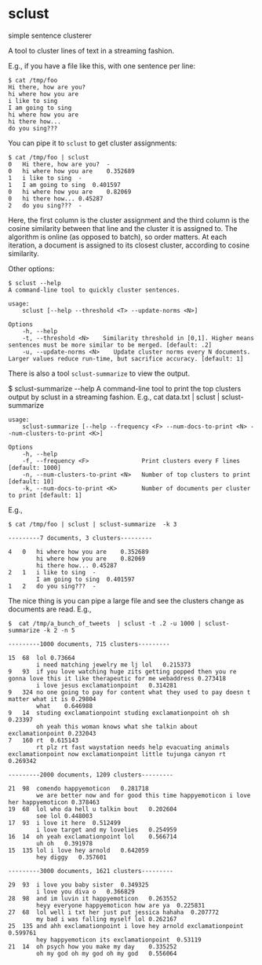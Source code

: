 # sclust
simple sentence clusterer

A tool to cluster lines of text in a streaming fashion.

E.g., if you have a file like this, with one sentence per line:

```
$ cat /tmp/foo
Hi there, how are you?
hi where how you are
i like to sing
I am going to sing
hi where how you are
hi there how...
do you sing???
```

You can pipe it to `sclust` to get cluster assignments:

```
$ cat /tmp/foo | sclust
0	Hi there, how are you?	-
0	hi where how you are	0.352689
1	i like to sing	-
1	I am going to sing	0.401597
0	hi where how you are	0.82069
0	hi there how...	0.45287
2	do you sing???	-
```
Here, the first column is the cluster assignment and the third column is the cosine similarity between that line and the cluster it is assigned to. The algorithm is online (as opposed to batch), so order matters. At each iteration, a document is assigned to its closest cluster, according to cosine similarity.

Other options:
```
$ sclust --help
A command-line tool to quickly cluster sentences.

usage:
    sclust [--help --threshold <T> --update-norms <N>]

Options
    -h, --help
    -t, --threshold <N>    Similarity threshold in [0,1]. Higher means sentences must be more similar to be merged. [default: .2]
    -u, --update-norms <N>    Update cluster norms every N documents. Larger values reduce run-time, but sacrifice accuracy. [default: 1]
```

There is also a tool `sclust-summarize` to view the output.

$ sclust-summarize --help
A command-line tool to print the top clusters output by sclust in a streaming fashion.
E.g., cat data.txt | sclust | sclust-summarize

```
usage:
    sclust-summarize [--help --frequency <F> --num-docs-to-print <N> --num-clusters-to-print <K>]

Options
    -h, --help
    -f, --frequency <F>               Print clusters every F lines [default: 1000]
    -n, --num-clusters-to-print <N>   Number of top clusters to print [default: 10]
    -k, --num-docs-to-print <K>       Number of documents per cluster to print [default: 1]
```

E.g.,

```
$ cat /tmp/foo | sclust | sclust-summarize  -k 3

---------7 documents, 3 clusters---------

4	0	hi where how you are	0.352689
 	 	hi where how you are	0.82069
 	 	hi there how...	0.45287
2	1	i like to sing	-
 	 	I am going to sing	0.401597
1	2	do you sing???	-
```

The nice thing is you can pipe a large file and see the clusters change as documents are read. E.g., 

```
$  cat /tmp/a_bunch_of_tweets  | sclust -t .2 -u 1000 | sclust-summarize -k 2 -n 5 

---------1000 documents, 715 clusters---------

15	68	lol	0.73664
 	 	i need matching jewelry me lj lol	0.215373
9	93	if you love watching huge zits getting popped then you re gonna love this it like therapeutic for me webaddress	0.273418
 	 	i love jesus exclamationpoint	0.314281
9	324	no one going to pay for content what they used to pay doesn t matter what it is	0.29804
 	 	what	0.646988
9	14	studing exclamationpoint studing exclamationpoint oh sh	0.23397
 	 	oh yeah this woman knows what she talkin about exclamationpoint	0.232043
7	160	rt	0.615143
 	 	rt plz rt fast waystation needs help evacuating animals exclamationpoint now exclamationpoint little tujunga canyon rt	0.269342

---------2000 documents, 1209 clusters---------

21	98	comendo happyemoticon	0.281718
 	 	we are better now and for good this time happyemoticon i love her happyemoticon	0.378463
19	68	lol who da hell u talkin bout	0.202604
 	 	see lol	0.448003
17	93	i love it here	0.512499
 	 	i love target and my lovelies	0.254959
16	14	oh yeah exclamationpoint lol	0.566714
 	 	uh oh	0.391978
15	135	lol i love hey arnold	0.642059
 	 	hey diggy	0.357601

---------3000 documents, 1621 clusters---------

29	93	i love you baby sister	0.349325
 	 	i love you diva o	0.366829
28	98	and im luvin it happyemoticon	0.263552
 	 	heyy everyone happyemoticon how are ya	0.225831
27	68	lol well i txt her just put jessica hahaha	0.207772
 	 	my bad i was falling myself lol	0.262167
25	135	and ahh exclamationpoint i love hey arnold exclamationpoint	0.599761
 	 	hey happyemoticon its exclamationpoint	0.53119
21	14	oh psych how you make my day	0.335252
 	 	oh my god oh my god oh my god	0.556064
```
